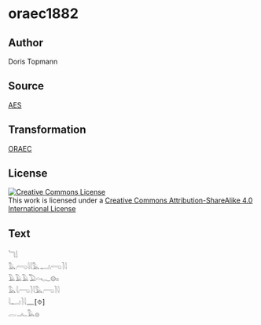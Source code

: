 # oraec1882

## Author

Doris Topmann

## Source

[AES](https://github.com/simondschweitzer/aes)

## Transformation

[ORAEC](https://oraec.github.io/)

## License

<a rel="license" href="http://creativecommons.org/licenses/by-sa/4.0/"><img alt="Creative Commons License" style="border-width:0" src="https://i.creativecommons.org/l/by-sa/4.0/88x31.png" /></a><br />This work is licensed under a <a rel="license" href="http://creativecommons.org/licenses/by-sa/4.0/">Creative Commons Attribution-ShareAlike 4.0 International License</a>

## Text

𓆓𓌃<br>
𓅓𓂺𓇋𓇋𓅓𓂝𓂺𓍘𓇋<br>
𓄿𓄿𓄿𓅐𓏏𓆑𓊗𓏤𓏤<br>
𓅓𓇋𓂺𓍘𓇋𓅓𓂺𓍘𓇋<br>
𓇋𓂝𓍘𓇋𓈖[⯑]<br>
𓐛𓂜𓅓𓐍<br>

